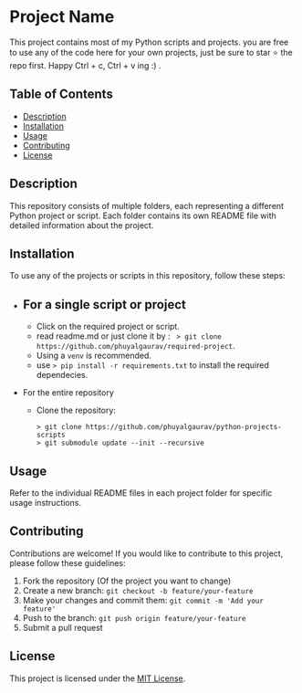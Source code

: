 # Project Name

This project contains most of my Python scripts and projects. you are free to use any of the code here for your own projects, just be sure to star ⭐ the repo first. Happy Ctrl + c, Ctrl + v ing :) .

## Table of Contents

- [Description](#description)
- [Installation](#installation)
- [Usage](#usage)
- [Contributing](#contributing)
- [License](#license)

## Description

This repository consists of multiple folders, each representing a different Python project or script. Each folder contains its own README file with detailed information about the project.

## Installation

To use any of the projects or scripts in this repository, follow these steps:

- For a single script or project 
    -
    - Click on the required project or script.
    - read readme.md or just clone it by :
        ``` > git clone https://github.com/phuyalgaurav/required-project```.
    - Using a `venv` is recommended.
    - use `> pip install -r requirements.txt` to install the required dependecies.

- For the entire repository
    - Clone the repository:
        ``` 
        > git clone https://github.com/phuyalgaurav/python-projects-scripts 
        > git submodule update --init --recursive
         ```

## Usage

Refer to the individual README files in each project folder for specific usage instructions.

## Contributing

Contributions are welcome! If you would like to contribute to this project, please follow these guidelines:

1. Fork the repository (Of the project you want to change)
2. Create a new branch: `git checkout -b feature/your-feature`
3. Make your changes and commit them: `git commit -m 'Add your feature'`
4. Push to the branch: `git push origin feature/your-feature`
5. Submit a pull request

## License

This project is licensed under the [MIT License](LICENSE).
